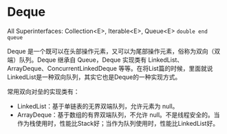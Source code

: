 # Deque
All Superinterfaces: Collection\<E\>, Iterable\<E\>, Queue\<E\>
`double end queue` 

Deque 是一个既可以在头部操作元素，又可以为尾部操作元素，俗称为双向（双端）队列。Deque 继承自 Queue，Deque 实现类有 LinkedList、 ArrayDeque、ConcurrentLinkedDeque 等等。在将List篇的时候，里面就说LinkedList是一种双向队列，其实它也是Deque的一种实现方式。


常用双向对垒的实现类有：

-   LinkedList：基于单链表的无界双端队列，允许元素为 null。
-   ArrayDeque：基于数组的有界双端队列，不允许 null。不是线程安全的。当作为栈使用时，性能比Stack好；当作为队列使用时，性能比LinkedList好。
